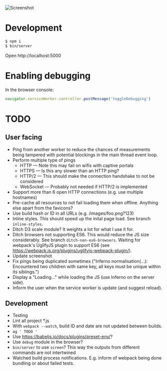 ![Screenshot](https://raw.github.com/frosas/lag/master/screenshot.png)

# Development

```bash
$ npm i
$ bin/server
```

Open http://localhost:5000

# Enabling debugging

In the browser console:

```js
navigator.serviceWorker.controller.postMessage('toggleDebugging')
```

# TODO

## User facing

- Ping from another worker to reduce the chances of measurements being tampered 
  with potential blockings in the main thread event loop.
- Perform multiple type of pings
  - HTTP — Note this may fail on wifis with captive portals
  - HTTPS — Is this any slower than an HTTP ping?
  - HTTP/2 — This should make the connection handshake to not be considered
  - WebSocket — Probably not needed if HTTP/2 is implemented
- Support more than 6 open HTTP connections (e.g. use multiple hostnames)
- Pre-cache all resources to not fail loading them when offline. Anything else 
  apart from the favicons?
- Use build hash or ID in all URLs (e.g. /images/foo.png?123)
- Inline styles. This should speed up the inital page load. See branch `inline-styles`.
- Ditch D3 scale module? It weights a lot for what I use it for.
- Ditch browsers not supporting ES6. This would reduce the JS size considerably.
  See branch `ditch-non-es6-browsers`. Waiting for webpack's UglifyJS plugin to 
  support ES6 (see https://webpack.js.org/plugins/uglifyjs-webpack-plugin/).
- Update screenshot
- Fix pings being duplicated sometimes ("Inferno normalisation(...): Encountered 
  two children with same key, all keys must be unique within its siblings.")
- Display a "Loading..." while loading the JS (use Inferno on the server side).
- Inform the user when the service worker is update (and suggest reload).

## Development

- Testing
- Lint all project *.js
- With `webpack --watch`, build ID and date are not updated between builds.
- `ag ' TODO '`
- Use https://babeljs.io/docs/plugins/preset-env/?
- Use `debug` module in the browser?
- `bin/server` to use `screen`? This way the outputs from different commands are
  not intertwined
- Watched build process notifications. E.g. inform of webpack being done bundling
  or about failed tests.